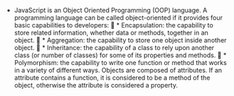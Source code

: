 * JavaScript is an Object Oriented Programming (OOP) language. A programming language can be called object-oriented if it provides four basic capabilities to developers:
􏰀  * Encapsulation: the capability to store related information, whether data or methods, together in an object.
􏰀  * Aggregation: the capability to store one object inside another object.
􏰀  * Inheritance: the capability of a class to rely upon another class (or
number of classes) for some of its properties and methods.
􏰀  * Polymorphism: the capability to write one function or method that works in a variety of different ways.
Objects are composed of attributes. If an attribute contains a function, it is considered to be a method of the object, otherwise the attribute is considered a property.
